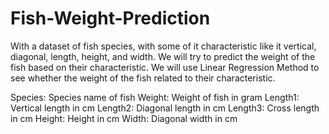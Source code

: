 # Fish-Weight-Prediction
With a dataset of fish species, with some of it characteristic like it vertical, diagonal, length, height, and width. We will try to predict the weight of the fish based on their characteristic. We will use Linear Regression Method to see whether the weight of the fish related to their characteristic.

Species: Species name of fish
Weight: Weight of fish in gram
Length1: Vertical length in cm
Length2: Diagonal length in cm
Length3: Cross length in cm
Height: Height in cm
Width: Diagonal width in cm
